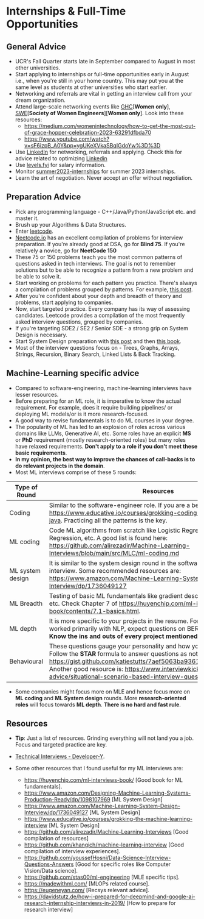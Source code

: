 
# Internships & Full-Time Opportunities

## General Advice

* UCR's Fall Quarter starts late in September compared to August in most other universities.
* Start applying to internships or full-time opportunities early in August i.e., when you're still in your home country. This may put you at the same level as students at other universities who start earlier.
* Networking and referrals are vital in getting an interview call from your dream organization.
* Attend large-scale networking events like [GHC](https://ghc.anitab.org/)[**Women only**], [SWE](https://swe.org/)[**Society of Women Engineers**][**Women only**]. Look into these resources:
    * https://medium.com/womenintechnology/how-to-get-the-most-out-of-grace-hopper-celebration-2023-63291dfbda70
    * https://www.youtube.com/watch?v=sF6izpB_A0Y&pp=ygUKeXVkaSBqIGdoYw%3D%3D
* Use [LinkedIn](https://www.linkedin.com) for networking, referrals and applying. Check this for advice related to optimizing [Linkedin](https://www.linkedin.com/posts/sanjay-kumar-vishwakarma_internationalstudents-incoming-msinusa-activity-6955536904423436289-yk8r/?utm_source=linkedin_share&utm_medium=member_desktop_web)
* Use [levels.fyi](https://www.levels.fyi) for salary information.
* Monitor [summer2023-internships](https://github.com/pittcsc/Summer2023-Internships) for summer 2023 internships.
* Learn the art of negotiation. Never accept an offer without negotiation. 


## Preparation Advice

* Pick any programming language - C++/Java/Python/JavaScript etc. and master it.
* Brush up your Algorithms & Data Structures.
* Enter [leetcode](https://www.leetcode.com). 
* [Neetcode.io](https://neetcode.io/practice) has an excellent compilation of problems for interview preparation. If you're already good at DSA, go for **Blind 75**. If you're relatively a novice, go for **NeetCode 150**
* These 75 or 150 problems teach you the most common patterns of questions asked in tech interviews. The goal is not to remember solutions but to be able to recognize a pattern from a new problem and be able to solve it.
* Start working on problems for each pattern you practice. There's always a compilation of problems grouped by patterns. For example, [this post](https://leetcode.com/discuss/career/448285/List-of-questions-sorted-by-common-patterns).
* After you're confident about your depth and breadth of theory and problems, start applying to companies.
* Now, start targeted practice. Every company has its way of assessing candidates. Leetcode provides a compilation of the most frequently asked interview questions, grouped by companies.
* If you're targeting SDE2 / SE2 / Senior SDE - a strong grip on System Design is necessary. 
* Start System Design preparation with [this post](https://github.com/donnemartin/system-design-primer) and then [this book](https://www.amazon.com/Designing-Data-Intensive-Applications-Reliable-Maintainable/dp/1449373321).
* Most of the interview questions focus on - Trees, Graphs, Arrays, Strings, Recursion, Binary Search, Linked Lists & Back Tracking. 

## Machine-Learning specific advice

* Compared to software-engineering, machine-learning interviews have lesser resources.
* Before preparing for an ML role, it is imperative to know the actual requirement. For example, does it require building pipelines/ or deploying ML models/or is it more research-focused.
* A good way to revise fundamentals is to do ML courses in your degree.
* The popularity of ML has led to an explosion of roles across various domains like LLMs, Generative AI, etc. Some roles have an explicit **MS** or **PhD** requirement (mostly research-oriented roles) but many roles have relaxed requirements. **Don't apply to a role if you don't meet these basic requirements**.
* **In my opinion, the best way to improve the chances of call-backs is to do relevant projects in the domain**. 
* Most ML interviews comprise of these 5 rounds:

| Type of Round | Resources |
|  --------  |  -------  |
| Coding | Similar to the software-engineer role. If you are a beginner, consider: https://www.educative.io/courses/grokking-coding-interview-patterns-java. Practicing all the patterns is the key. |
| ML coding | Code ML algorithms from scratch like Logistic Regression, Linear Regression, etc. A good list is found here: https://github.com/alirezadir/Machine-Learning-Interviews/blob/main/src/MLC/ml-coding.md |
| ML system design | It is similar to the system design round in the software engineering interview. Some recommended resources are: https://www.amazon.com/Machine-Learning-System-Design-Interview/dp/1736049127 |
|ML Breadth| Testing of basic ML fundamentals like gradient descent, linear regression, etc. Check Chapter 7 of https://huyenchip.com/ml-interviews-book/contents/7.1-basics.html.  |
|ML depth | It is more specific to your projects in the resume. For example, if you have worked primarily with NLP, expect questions on BERT, Transformer model. **Know the ins and outs of every project mentioned in your resume.** |
|Behavioural | These questions gauge your personality and how you overcame challenges. Follow the **STAR** formula to answer questions as noted here: https://gist.github.com/katiestutts/7aef5063ba93616a594ac3f3764f8788. Another good resource is: https://www.interviewkickstart.com/career-advice/situational-scenario-based-interview-questions-answers. |

* Some companies might focus more on MLE and hence focus more on **ML coding** and **ML System design** rounds. More **research-oriented roles** will focus towards **ML depth**. **There is no hard and fast rule**.

## Resources

* **Tip**: Just a list of resources. Grinding everything will not land you a job. Focus and targeted practice are key.

* [Technical Interviews - Developer-Y](https://github.com/Developer-Y/technical-interviews).

* Some other resources that I found useful for my ML interviews are:
    *  https://huyenchip.com/ml-interviews-book/ [Good book for ML fundamentals].
    * https://www.amazon.com/Designing-Machine-Learning-Systems-Production-Ready/dp/1098107969 [ML System Design]
    *   https://www.amazon.com/Machine-Learning-System-Design-Interview/dp/1736049127 [ML System Design]
    * https://www.educative.io/courses/grokking-the-machine-learning-interview [ML System Design]
    * https://github.com/alirezadir/Machine-Learning-Interviews [Good compilation of resources]
    * https://github.com/khangich/machine-learning-interview [Good compilation of interview experiences].
    * https://github.com/youssefHosni/Data-Science-Interview-Questions-Answers [Good for specific roles like Computer Vision/Data science].
    * https://github.com/stas00/ml-engineering [MLE specific tips].
    * https://madewithml.com/ [MLOPs related course].
    * https://eugeneyan.com/ [Recsys relevant advice].
   * https://davidstutz.de/how-i-prepared-for-deepmind-and-google-ai-research-internship-interviews-in-2019/ [How to prepare for research interview]
